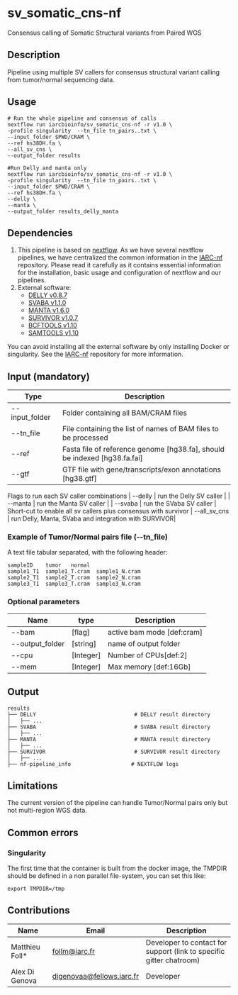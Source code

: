 # sv_somatic_cns-nf
Consensus calling of Somatic Structural variants from Paired WGS

## Description
Pipeline using multiple SV callers for consensus structural variant calling from tumor/normal sequencing data. 

## Usage
  ```
  # Run the whole pipeline and consensus of calls
  nextflow run iarcbioinfo/sv_somatic_cns-nf -r v1.0 \
  -profile singularity  --tn_file tn_pairs..txt \
  --input_folder $PWD/CRAM \
  --ref hs38DH.fa \
  --all_sv_cns \
  --output_folder results

  #Run Delly and manta only
  nextflow run iarcbioinfo/sv_somatic_cns-nf -r v1.0 \
  -profile singularity  --tn_file tn_pairs..txt \
  --input_folder $PWD/CRAM \
  --ref hs38DH.fa \
  --delly \
  --manta \
  --output_folder results_delly_manta
  ```

## Dependencies

1. This pipeline is based on [nextflow](https://www.nextflow.io). As we have several nextflow pipelines, we have centralized the common information in the [IARC-nf](https://github.com/IARCbioinfo/IARC-nf) repository. Please read it carefully as it contains essential information for the installation, basic usage and configuration of nextflow and our pipelines.
2. External software:
	- [DELLY v0.8.7](https://github.com/dellytools/delly)
	- [SVABA v1.1.0](https://github.com/walaj/svaba)
	- [MANTA v1.6.0](https://github.com/Illumina/manta)
	- [SURVIVOR v1.0.7](https://github.com/fritzsedlazeck/SURVIVOR)
	- [BCFTOOLS v1.10](https://github.com/samtools/bcftools)
	- [SAMTOOLS v1.10](https://github.com/samtools/samtools)

You can avoid installing all the external software by only installing Docker or singularity.
See the [IARC-nf](https://github.com/IARCbioinfo/IARC-nf) repository for more information.


## Input (mandatory)

  | Type      | Description   |
  |-----------|---------------|
  | --input_folder    | Folder containing all BAM/CRAM files |  
  | --tn_file    | File containing the list of names of BAM files to be processed |
  |--ref         |  Fasta file of reference genome [hg38.fa], should be indexed [hg38.fa.fai]|
  |--gtf         |  GTF file with gene/transcripts/exon annotations [hg38.gtf] |
  Flags to run each SV caller combinations
  | --delly  | run the Delly SV caller |
  | --manta  | run the Manta SV caller |
  | --svaba  | run the SVaba SV caller |
  Short-cut to enable all sv callers plus consensus with survivor
  | --all_sv_cns | run Delly, Manta, SVaba and integration with SURVIVOR|


### Example of Tumor/Normal pairs file (--tn_file)
A text file tabular separated, with the following header:

```
sampleID	tumor	normal
sample1_T1	sample1_T.cram	sample1_N.cram
sample2_T1	sample2_T.cram	sample2_N.cram
sample3_T1	sample3_T.cram	sample3_N.cram
```

### Optional parameters

| Name      | type | Description     |
|-----------|---------------|-----------------|
|      --bam     |       [flag] |active bam mode [def:cram]|
|     --output_folder |  [string] |name of output folder |
|      --cpu          |[Integer] | Number of CPUs[def:2] |
|      --mem |        [Integer] | Max memory [def:16Gb] |  

## Output
```
results
├── DELLY                               # DELLY result directory
│   ├── ...
├── SVABA                               # SVABA result directory
│   ├── ...
├── MANTA                               # MANTA result directory
│   ├── ...
├── SURVIVOR                            # SURVIVOR result directory
│   ├── ...
├── nf-pipeline_info                   # NEXTFLOW logs
```



## Limitations

The current version of the pipeline can handle Tumor/Normal pairs only but not multi-region WGS data.

## Common errors

### Singularity
The first time that the container is built from the docker image, the TMPDIR  should be defined in a non parallel file-system, you can set this like:

```
export TMPDIR=/tmp
```

## Contributions

  | Name      | Email | Description     |
  |-----------|---------------|-----------------|
  | Matthieu Foll*    |            follm@iarc.fr | Developer to contact for support (link to specific gitter chatroom) |
  | Alex Di Genova | digenovaa@fellows.iarc.fr| Developer |
